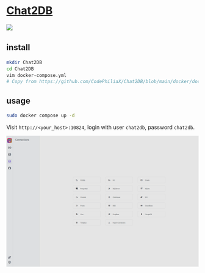 # [Chat2DB](https://github.com/CodePhiliaX/Chat2DB)

![](https://img.shields.io/github/license/CodePhiliaX/Chat2DB)

## install

```sh
mkdir Chat2DB
cd Chat2DB
vim docker-compose.yml
# Copy from https://github.com/CodePhiliaX/Chat2DB/blob/main/docker/docker-compose.yml
```

## usage

```sh
sudo docker compose up -d
```

Visit `http://<your_host>:10824`, login with user `chat2db`, password `chat2db`.

![chat2db](/_image/optWeb/chat2db.png)
